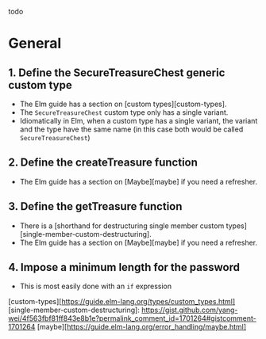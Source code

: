 todo
# General

## 1. Define the SecureTreasureChest generic custom type

- The Elm guide has a section on [custom types][custom-types].
- The `SecureTreasureChest` custom type only has a single variant.
- Idiomatically in Elm, when a custom type has a single variant, the variant and the type have the same name (in this case both would be called `SecureTreasureChest`)

## 2. Define the createTreasure function

- The Elm guide has a section on [Maybe][maybe] if you need a refresher.

## 3. Define the getTreasure function

- There is a [shorthand for destructuring single member custom types][single-member-custom-destructuring].
- The Elm guide has a section on [Maybe][maybe] if you need a refresher.

## 4. Impose a minimum length for the password

- This is most easily done with an `if` expression

[custom-types][https://guide.elm-lang.org/types/custom_types.html]
[single-member-custom-destructuring]: https://gist.github.com/yang-wei/4f563fbf81ff843e8b1e?permalink_comment_id=1701264#gistcomment-1701264
[maybe][https://guide.elm-lang.org/error_handling/maybe.html]
